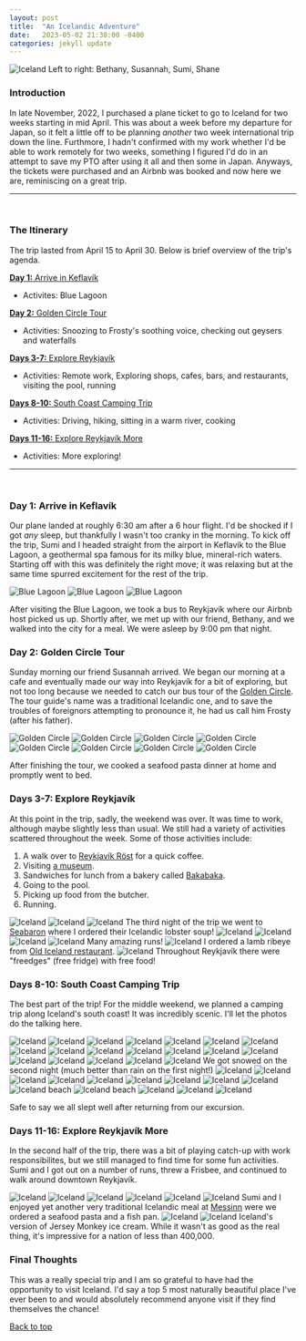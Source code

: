 ```yaml
---
layout: post
title:  "An Icelandic Adventure"
date:   2023-05-02 21:38:00 -0400
categories: jekyll update
---
```


![Iceland](/images/iceland_waterfallgroup.jpeg "Testing caption")
Left to right: Bethany, Susannah, Sumi, Shane

### Introduction

 In late November, 2022, I purchased a plane ticket to go to Iceland for two weeks starting in mid April. This was about a week before my departure for Japan, so it felt a little off to be planning _another_ two week international trip down the line. Furthmore, I hadn't confirmed with my work whether I'd be able to work remotely for two weeks, something I figured I'd do in an attempt to save my PTO after using it all and then some in Japan. Anyways, the tickets were purchased and an Airbnb was booked and now here we are, reminiscing on a great trip.

 ---
&nbsp;

### The Itinerary

The trip lasted from April 15 to April 30. Below is brief overview of the trip's agenda.

[**Day 1:** Arrive in Keflavík](#day-1-arrive-in-keflavík)

- Activites: Blue Lagoon

[**Day 2:** Golden Circle Tour](#day-2-golden-circle-tour)

- Activities: Snoozing to Frosty's soothing voice, checking out geysers and waterfalls

[**Days 3-7:** Explore Reykjavík](#days-3-7-explore-reykjavík)

- Activities: Remote work, Exploring shops, cafes, bars, and restaurants, visiting the pool, running

[**Days 8-10:** South Coast Camping Trip](#days-8-10-south-coast-camping-trip)

- Activities: Driving, hiking, sitting in a warm river, cooking

[**Days 11-16:** Explore Reykjavík More](#days-11-16-explore-reykjavík-more  )

- Activities: More exploring!

---
&nbsp;

### **Day 1:** Arrive in Keflavík

Our plane landed at roughly 6:30 am after a 6 hour flight. I'd be shocked if I got _any_ sleep, but thankfully I wasn't too cranky in the morning. To kick off the trip, Sumi and I headed straight from the airport in Keflavík to the Blue Lagoon, a geothermal spa famous for its milky blue, mineral-rich waters. Starting off with this was definitely the right move; it was relaxing but at the same time spurred excitement for the rest of the trip.

![Blue Lagoon](/images/iceland_bluelagoon1.jpeg)
![Blue Lagoon](/images/iceland_bluelagoon2.jpeg)
![Blue Lagoon](/images/iceland_bluelagoon3.jpeg)

After visiting the Blue Lagoon, we took a bus to Reykjavík where our Airbnb host picked us up. Shortly after, we met up with our friend, Bethany, and we walked into the city for a meal. We were asleep by 9:00 pm that night.

### **Day 2:** Golden Circle Tour

Sunday morning our friend Susannah arrived. We began our morning at a cafe and eventually made our way into Reykjavík for a bit of exploring, but not too long because we needed to catch our bus tour of the [Golden Circle](https://en.wikipedia.org/wiki/Golden_Circle_(Iceland)). The tour guide's name was a traditional Icelandic one, and to save the troubles of foreignors attempting to pronounce it, he had us call him Frosty (after his father).

![Golden Circle](/images/iceland_goldencircle1.jpeg)
![Golden Circle](/images/iceland_goldencircle2.jpeg)
![Golden Circle](/images/iceland_goldencircle3.jpeg)
![Golden Circle](/images/iceland_goldencircle4.jpeg)
![Golden Circle](/images/iceland_goldencircle5.jpeg)
![Golden Circle](/images/iceland_goldencircle6.jpeg)
![Golden Circle](/images/iceland_goldencircle7.jpeg)
![Golden Circle](/images/iceland_goldencircle8.jpeg)

After finishing the tour, we cooked a seafood pasta dinner at home and promptly went to bed.

### **Days 3-7:** Explore Reykjavík

At this point in the trip, sadly, the weekend was over. It was time to work, although maybe slightly less than usual. We still had a variety of activities scattered throughout the week. Some of those activities include:

1. A walk over to [Reykjavík Röst](https://reykjavikrost.is/) for a quick coffee.
2. Visiting [a museum](https://www.phallus.is/).
3. Sandwiches for lunch from a bakery called [Bakabaka](https://www.bakabaka.is/).
4. Going to the pool.
5. Picking up food from the butcher.
6. Running.

![Iceland](/images/iceland_city.jpeg)
![Iceland](/images/iceland_citywalk1.jpeg)
![Iceland](/images/iceland_seabaron1.jpeg)
The third night of the trip we went to [Seabaron](https://visitreykjavik.is/service/sea-baron) where I ordered their Icelandic lobster soup!
![Iceland](/images/iceland_kitchen.jpeg)
![Iceland](/images/iceland_labowski.jpeg)
![Iceland](/images/iceland_run2.jpeg)
![Iceland](/images/iceland_run4.jpeg)
Many amazing runs!
![Iceland](/images/old_icelandrestaurant1.jpeg)
I ordered a lamb ribeye from [Old Iceland restaurant](https://oldiceland.is/).
![Iceland](/images/iceland_freedge.jpeg)
Throughout Reykjavík there were "freedges" (free fridge) with free food!

### **Days 8-10:** South Coast Camping Trip

The best part of the trip! For the middle weekend, we planned a camping trip along Iceland's south coast! It was incredibly scenic. I'll let the photos do the talking here.

![Iceland](/images/iceland_volcano.jpeg)
![Iceland](/images/iceland_splash.jpeg)
![Iceland](/images/iceland_riverhike1.jpeg)
![Iceland](/images/iceland_riverhike2.jpeg)
![Iceland](/images/iceland_riverhike4.jpeg)
![Iceland](/images/iceland_waterfallhike1.jpeg)
![Iceland](/images/iceland_waterfallhike2.jpeg)
![Iceland](/images/iceland_waterfallhike3.jpeg)
![Iceland](/images/iceland_waterfallhike4.jpeg)
![Iceland](/images/iceland_waterfallhike5.jpeg)
![Iceland](/images/iceland_waterfallhike6.jpeg)
![Iceland](/images/iceland_waterfallhike7.jpeg)
![Iceland](/images/iceland_gorge1.jpeg)
![Iceland](/images/iceland_glacier1.jpeg)
![Iceland](/images/iceland_glacier2.jpeg)
![Iceland](/images/iceland_glacier3.jpeg)
![Iceland](/images/iceland_beach2.jpeg)
![Iceland](/images/iceland_tents1.jpeg)
![Iceland](/images/iceland_tents2.jpeg)
We got snowed on the second night (much better than rain on the first night!)
![Iceland](/images/iceland_lighthouse1.jpeg)
![Iceland](/images/iceland_beach1.jpeg)
![Iceland](/images/iceland_waterfall1.jpeg)
![Iceland](/images/iceland_waterfall2.jpeg)
![Iceland](/images/iceland_waterfall3.jpeg)
![Iceland](/images/iceland_camphike1.jpeg)
![Iceland](/images/iceland_camphike2.jpeg)
![Iceland](/images/iceland_camphike3.jpeg)
![Iceland](/images/iceland_camphike4.jpeg)
![Iceland beach](/images/iceland_beach1.jpeg)
![Iceland beach](/images/iceland_beach2.jpeg)
![Iceland](/images/iceland_lake.jpeg)
![Iceland](/images/iceland_lake2.jpeg)
![Iceland](/images/iceland_rockarch.jpeg)

Safe to say we all slept well after returning from our excursion.

### **Days 11-16:** Explore Reykjavík More

In the second half of the trip, there was a bit of playing catch-up with work responsibilites, but we still managed to find time for some fun activities. Sumi and I got out on a number of runs, threw a Frisbee, and continued to walk around downtown Reykjavík.

![Iceland](/images/iceland_city4.jpeg)
![Iceland](/images/iceland_run3.jpeg)
![Iceland](/images/iceland_run1.jpeg)
![Iceland](/images/iceland_spikebeach.jpeg)
![Iceland](/images/iceland_city1.jpeg)
![Iceland](/images/iceland_city2.jpeg)
Sumi and I enjoyed yet another very traditional Icelandic meal at [Messinn](https://www.messinn.com/en) were we ordered a seafood pasta and a fish pan.
![Iceland](/images/iceland_city3.jpeg)
![Iceland](/images/iceland_jm.jpeg)
Iceland's version of Jersey Monkey ice cream. While it wasn't as good as the real thing, it's impressive for a nation of less than 400,000.

### Final Thoughts

This was a really special trip and I am so grateful to have had the opportunity to visit Iceland. I'd say a top 5 most naturally beautiful place I've ever been to and would absolutely recommend anyone visit if they find themselves the chance!

[Back to top](#introduction)
